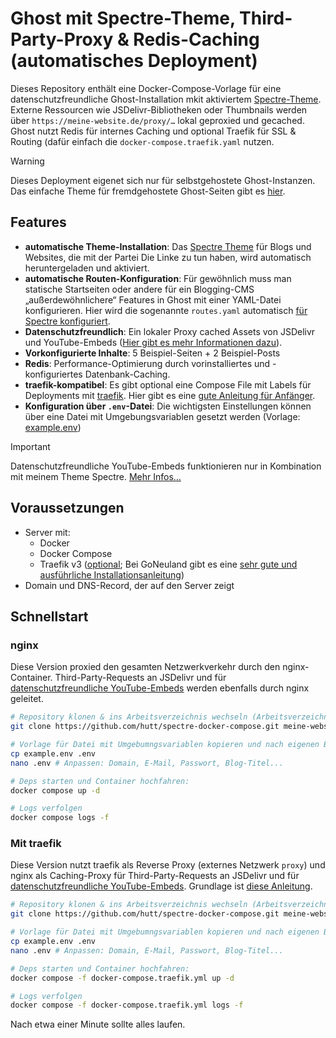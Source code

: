 # Ghost mit Spectre-Theme, Third-Party-Proxy & Redis-Caching (automatisches Deployment)

Dieses Repository enthält eine Docker-Compose-Vorlage für eine datenschutzfreundliche Ghost-Installation mkit aktiviertem [Spectre-Theme](https://github.com/hutt/spectre). Externe Ressourcen wie JSDelivr-Bibliotheken oder Thumbnails werden über `https://meine-website.de/proxy/…` lokal geproxied und gecached. Ghost nutzt Redis für internes Caching und optional Traefik für SSL & Routing (dafür einfach die `docker-compose.traefik.yaml` nutzen. 

> [!WARNING]
> Dieses Deployment eigenet sich nur für selbstgehostete Ghost-Instanzen. Das einfache Theme für fremdgehostete Ghost-Seiten gibt es [hier](https://github.com/hutt/spectre).

## Features
* **automatische Theme-Installation**: Das [Spectre Theme](https://github.com/hutt/spectre) für Blogs und Websites, die mit der Partei Die Linke zu tun haben, wird automatisch heruntergeladen und aktiviert.  
* **automatische Routen-Konfiguration**: Für gewöhnlich muss man statische Startseiten oder andere für ein Blogging-CMS „außerdewöhnlichere“ Features in Ghost mit einer YAML-Datei konfigurieren. Hier wird die sogenannte `routes.yaml` automatisch [für Spectre konfiguriert](bootstrap/routes.yaml).
* **Datenschutzfreundlich**: Ein lokaler Proxy cached Assets von JSDelivr und YouTube-Embeds ([Hier gibt es mehr Informationen dazu](https://github.com/hutt/spectre/blob/main/README.de.md#datenschutzfreundliche-youtube-video-einbettungen)). 
* **Vorkonfigurierte Inhalte**: 5 Beispiel-Seiten + 2 Beispiel-Posts
* **Redis**: Performance-Optimierung durch vorinstalliertes und -konfiguriertes Datenbank-Caching. 
* **traefik-kompatibel**: Es gibt optional eine Compose File mit Labels für Deployments mit [traefik](https://traefik.io/). Hier gibt es eine [gute Anleitung für Anfänger](https://goneuland.de/traefik-v3-installation-konfiguration-und-crowdsec-security/).
* **Konfiguration über `.env`-Datei**: Die wichtigsten Einstellungen können über eine Datei mit Umgebungsvariablen gesetzt werden (Vorlage: [example.env](example.env))

> [!IMPORTANT]
> Datenschutzfreundliche YouTube-Embeds funktionieren nur in Kombination mit meinem Theme Spectre. [Mehr Infos…](https://github.com/hutt/spectre/blob/main/README.de.md#datenschutzfreundliche-youtube-video-einbettungen)

## Voraussetzungen

- Server mit:
  - Docker
  - Docker Compose
  - Traefik v3 ([optional](docker-compose.traefik.yml); Bei GoNeuland gibt es eine [sehr gute und ausführliche Installationsanleitung](https://goneuland.de/traefik-v3-installation-konfiguration-und-crowdsec-security/))
- Domain und DNS-Record, der auf den Server zeigt

## Schnellstart

### nginx

Diese Version proxied den gesamten Netzwerkverkehr durch den nginx-Container. Third-Party-Requests an JSDelivr und für [datenschutzfreundliche YouTube-Embeds](https://github.com/hutt/spectre/blob/main/README.de.md#datenschutzfreundliche-youtube-video-einbettungen) werden ebenfalls durch nginx geleitet.

```bash
# Repository klonen & ins Arbeitsverzeichnis wechseln (Arbeitsverzeichnis ist hier "meine-website.de")
git clone https://github.com/hutt/spectre-docker-compose.git meine-website.de && cd meine-website.de

# Vorlage für Datei mit Umgebumngsvariablen kopieren und nach eigenen Bedürfnissen anpassen
cp example.env .env
nano .env # Anpassen: Domain, E-Mail, Passwort, Blog-Titel...

# Deps starten und Container hochfahren:
docker compose up -d

# Logs verfolgen
docker compose logs -f
```

### Mit traefik

Diese Version nutzt traefik als Reverse Proxy (externes Netzwerk `proxy`) und nginx als Caching-Proxy für Third-Party-Requests an JSDelivr und für [datenschutzfreundliche YouTube-Embeds](https://github.com/hutt/spectre/blob/main/README.de.md#datenschutzfreundliche-youtube-video-einbettungen). Grundlage ist [diese Anleitung](https://goneuland.de/traefik-v3-installation-konfiguration-und-crowdsec-security/).

```bash
# Repository klonen & ins Arbeitsverzeichnis wechseln (Arbeitsverzeichnis ist hier "meine-website.de")
git clone https://github.com/hutt/spectre-docker-compose.git meine-website.de && cd meine-website.de

# Vorlage für Datei mit Umgebumngsvariablen kopieren und nach eigenen Bedürfnissen anpassen
cp example.env .env
nano .env # Anpassen: Domain, E-Mail, Passwort, Blog-Titel...

# Deps starten und Container hochfahren:
docker compose -f docker-compose.traefik.yml up -d

# Logs verfolgen
docker compose -f docker-compose.traefik.yml logs -f
```

Nach etwa einer Minute sollte alles laufen.
